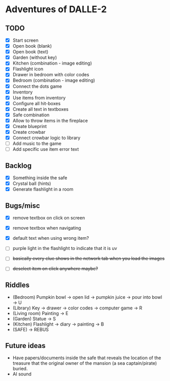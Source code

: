 # Adventures of DALLE-2

## TODO

- [x] Start screen
- [x] Open book (blank)
- [x] Open book (text)
- [x] Garden (without key)
- [x] Kitchen (combination - image editing)
- [x] Flashlight icon
- [x] Drawer in bedroom with color codes
- [x] Bedroom (combination - image editing)
- [x] Connect the dots game
- [x] Inventory
- [x] Use items from inventory
- [x] Configure all hit-boxes
- [x] Create all text in textboxes
- [x] Safe combination
- [x] Allow to throw items in the fireplace
- [x] Create blueprint
- [x] Create crowbar
- [x] Connect crowbar logic to library
- [ ] Add music to the game
- [ ] Add specific use item error text

## Backlog

- [x] Something inside the safe
- [x] Crystal ball (hints)
- [x] Generate flashlight in a room

## Bugs/misc

- [x] remove textbox on click on screen
- [x] remove textbox when navigating
- [x] default text when using wrong item?
- [ ] purple light in the flashlight to indicate that it is uv

- [ ] ~~basically every clue shows in the network tab when you load the images~~
- [ ] ~~deselect item on click anywhere maybe?~~

## Riddles

- (Bedroom) Pumpkin bowl -> open lid -> pumpkin juice -> pour into bowl -> U
- (Library) Key -> drawer -> color codes -> computer game -> R
- (Living room) Painting -> E
- (Garden) Statue -> S
- (Kitchen) Flashlight -> diary -> painting -> B
- (SAFE) -> REBUS

## Future ideas

- Have papers/documents inside the safe that reveals the location of the treasure that the original owner of the mansion (a sea captain/pirate) buried.
- AI sound
